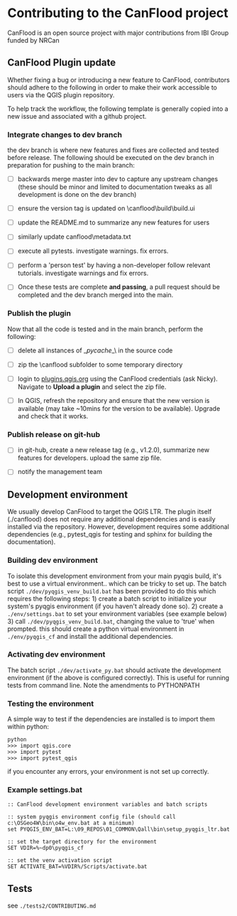 # Contributing to the CanFlood project

CanFlood is an open source project with major contributions from IBI Group funded by NRCan

## CanFlood Plugin update

Whether fixing a bug or introducing a new feature to CanFlood, contributors should adhere to the following in order to make their work accessible to users via the QGIS plugin repository.

To help track the workflow, the following template is generally copied into a new issue and associated with a github project.

### Integrate changes to dev branch

the dev branch is where new features and fixes are collected and tested before release. The following should be executed on the dev branch in preparation for pushing to the main branch:

- [ ] backwards merge master into dev to capture any upstream changes (these should be minor and limited to documentation tweaks as all development is done on the dev branch)

- [ ] ensure the version tag is updated on \canflood\build\build.ui

- [ ] update the README.md to summarize any new features for users

- [ ] similarly update canflood\metadata.txt

- [ ] execute all pytests. investigate warnings. fix errors. 

- [ ] perform a 'person test' by having a non-developer follow relevant tutorials. investigate warnings and fix errors.

- [ ] Once these tests are complete **and passing**, a pull request should be completed and the dev branch merged into the main. 


### Publish the plugin

Now that all the code is tested and in the main branch, perform the following:

- [ ] delete all instances of \__pycache__\ in the source code

- [ ] zip the \canflood subfolder to some temporary directory

- [ ] login to [plugins.qgis.org](https://plugins.qgis.org/accounts/login/?next=/plugins/my) using the CanFlood credentials (ask Nicky). Navigate to **Upload a plugin** and select the zip file.

- [ ] In QGIS, refresh the repository and ensure that the new version is available (may take ~10mins for the version to be available). Upgrade and check that it works.

### Publish release on git-hub

- [ ] in git-hub, create a new release tag (e.g., v1.2.0), summarize new features for developers. upload the same zip file. 

- [ ] notify the management team

## Development environment

We usually develop CanFlood to target the QGIS LTR. The plugin itself (./canflood) does not require any additional dependencies and is easily installed via the repository. 
However, development requires some additional dependencies (e.g., pytest_qgis for testing and sphinx for building the documentation). 

### Building dev environment

To isolate this development environment from your main pyqgis build,  it's best to use a virtual environment.. which can be tricky to set up.
The batch script `./dev/pyqgis_venv_build.bat` has been provided to do this which requires the following steps: 
    1) create a batch script to initialize your system's pyqgis environment (if you haven't already done so). 
    2) create a `./env/settings.bat` to set your environment variables (see example below)
    3) call `./dev/pyqgis_venv_build.bat`, changing the value to 'true' when prompted. this should create a python virtual environment in `./env/pyqgis_cf` and install the additional dependencies. 
    
### Activating dev environment
The batch script `./dev/activate_py.bat` should activate the development environment (if the above is configured correctly). 
This is useful for running tests from command line. 
Note the amendments to PYTHONPATH

### Testing the environment
A simple way to test if the dependencies are installed is to import them within python:
```
python
>>> import qgis.core
>>> import pytest
>>> import pytest_qgis
```
if you encounter any errors, your environment is not set up correctly.

### Example settings.bat
```
:: CanFlood development environment variables and batch scripts

:: system pyqgis environment config file (should call c:\OSGeo4W\bin\o4w_env.bat at a minimum)
set PYQGIS_ENV_BAT=L:\09_REPOS\01_COMMON\Qall\bin\setup_pyqgis_ltr.bat

:: set the target directory for the environment
SET VDIR=%~dp0\pyqgis_cf

:: set the venv activation script
SET ACTIVATE_BAT=%VDIR%/Scripts/activate.bat
```
## Tests
see `./tests2/CONTRIBUTING.md`
    


        

